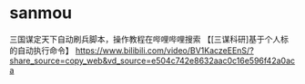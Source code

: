 # sanmou
三国谋定天下自动刷兵脚本，操作教程在哔哩哔哩搜索
【[三谋科研]基于个人标的自动执行命令】 https://www.bilibili.com/video/BV1KaczeEEnS/?share_source=copy_web&vd_source=e504c742e8632aac0c16e596f42a0aca
